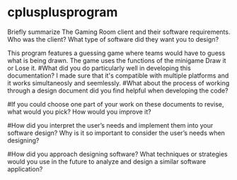 # cplusplusprogram
Briefly summarize The Gaming Room client and their software requirements. Who was the client? What type of software did they want you to design?

This program features a guessing game where teams would have to guess what is being drawn. The game uses the functions of the minigame Draw it or Lose it.
#What did you do particularly well in developing this documentation?
I made sure that it's compatible with multiple platforms and it works simultaneosly and seemlessly. 
#What about the process of working through a design document did you find helpful when developing the code?

#If you could choose one part of your work on these documents to revise, what would you pick? How would you improve it?

#How did you interpret the user’s needs and implement them into your software design? Why is it so important to consider the user’s needs when designing?

#How did you approach designing software? What techniques or strategies would you use in the future to analyze and design a similar software application?
